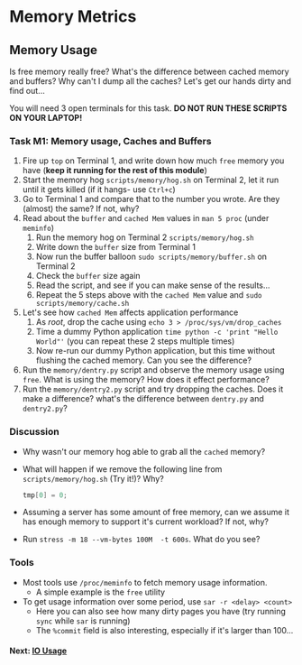 # Memory Metrics

## Memory Usage

Is free memory really free? What's the difference between cached memory and buffers? Why can't I dump all the caches? Let's get our hands dirty and find out...

You will need 3 open terminals for this task. **DO NOT RUN THESE SCRIPTS ON YOUR LAPTOP!**

### Task M1: Memory usage, Caches and Buffers

1. Fire up `top` on Terminal 1, and write down how much `free` memory you have (**keep it running for the rest of this module**)
2. Start the memory hog `scripts/memory/hog.sh` on Terminal 2, let it run until it gets killed (if it hangs- use `Ctrl+c`)
3. Go to Terminal 1 and compare that to the number you wrote. Are they (almost) the same? If not, why?
4. Read about the `buffer` and `cached Mem`  values in `man 5 proc` (under `meminfo`)
	1. Run the memory hog on Terminal 2 `scripts/memory/hog.sh`
	2. Write down the `buffer` size from Terminal 1
	3. Now run the buffer balloon `sudo scripts/memory/buffer.sh` on Terminal 2
	4. Check the `buffer` size again 
	5. Read the script, and see if you can make sense of the results...
	6. Repeat the 5 steps above with the `cached Mem` value and  `sudo scripts/memory/cache.sh`
5. Let's see how `cached Mem` affects application performance
	1. As *root*, drop the cache using `echo 3 > /proc/sys/vm/drop_caches`
	2. Time a dummy Python application `time python -c 'print "Hello World"'` (you can repeat these 2 steps multiple times)
	3. Now re-run our dummy Python application, but this time without flushing the cached memory. Can you see the difference?
6. Run the `memory/dentry.py` script and observe the memory usage using `free`. What is using the memory? How does it effect performance? 
7. Run the `memory/dentry2.py` script and try dropping the caches. Does it make a difference? what's the difference between `dentry.py` and `dentry2.py`?

### Discussion

- Why wasn't our memory hog able to grab all the `cached` memory?
- What will happen if we remove the following line from `scripts/memory/hog.sh` (Try it!)? Why?

	```c
	tmp[0] = 0;
	```

- Assuming a server has some amount of free memory, can we assume it has enough memory to support it's current workload? If not, why?
- Run `stress -m 18 --vm-bytes 100M  -t 600s`. What do you see?


### Tools

 - Most tools use `/proc/meminfo` to fetch memory usage information.
	 - A simple example is the `free` utility
 - To get usage information over some period, use `sar -r <delay> <count>`
	 - Here you can also see how many dirty pages you have (try running `sync` while `sar` is running)
	 - The `%commit` field is also interesting, especially if it's larger than 100...

#### Next: [IO Usage](io-usage.md)
